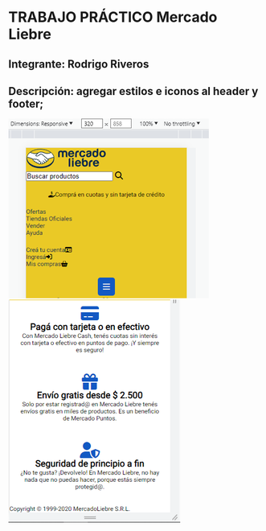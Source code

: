 # TRABAJO PRÁCTICO Mercado Liebre
## Integrante: Rodrigo Riveros
## Descripción: agregar estilos e iconos al header y footer;


![](mocks/header-mobile.PNG)
![](mocks/footer-mobile.PNG)